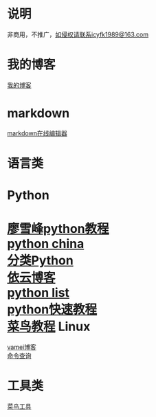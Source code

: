 说明  
====
非商用，不推广，如侵权请联系icyfk1989@163.com

我的博客  
====
[我的博客](http://www.jianshu.com/u/347ae48e48e3)  

markdown  
======
[markdown在线编辑器](https://stackedit.io/)  

语言类  
====  
Python  
======
[廖雪峰python教程](http://www.liaoxuefeng.com/wiki/001374738125095c955c1e6d8bb493182103fac9270762a000)  
[python china](http://python-china.org/)  
[分类Python](https://www.keakon.net/category/Python)  
[依云博客](http://blog.lilydjwg.me/tag/python)  
[python list](http://blog.lilydjwg.me/tag/python)  
[python快速教程](http://www.cnblogs.com/vamei/archive/2012/09/13/2682778.html)  
[菜鸟教程](http://www.runoob.com/)
Linux
====
[vamei博客](http://www.cnblogs.com/vamei/tag/Linux/)  
[命令查询](http://man.linuxde.net/)  

工具类
====
[菜鸟工具](https://c.runoob.com/)  
